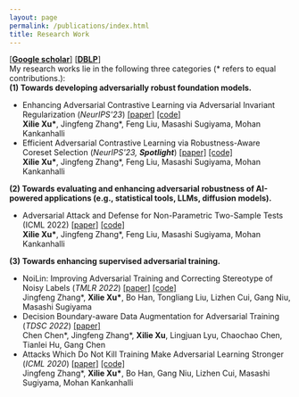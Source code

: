 ```yaml
---
layout: page
permalink: /publications/index.html
title: Research Work
---
```


[[**Google scholar**]](https://scholar.google.com/citations?hl=en&user=zea9MKUAAAAJ) [[**DBLP**]](https://dblp.org/pid/259/2327.html) <br/>
My research works lie in the following three categories (\* refers to equal contributions.): <br/>
**(1) Towards developing adversarially robust foundation models.**
- Enhancing Adversarial Contrastive Learning via Adversarial Invariant Regularization (*NeurIPS'23*) [[paper]](https://arxiv.org/pdf/2305.00374.pdf) [[code]]()
<br/> **Xilie Xu\***, Jingfeng Zhang\*, Feng Liu, Masashi Sugiyama, Mohan Kankanhalli
- Efficient Adversarial Contrastive Learning via Robustness-Aware Coreset Selection (*NeurIPS'23,* ***Spotlight***) [[paper]](https://arxiv.org/pdf/2302.03857.pdf) [[code]]()
<br/> **Xilie Xu\***, Jingfeng Zhang\*, Feng Liu, Masashi Sugiyama, Mohan Kankanhalli

**(2) Towards evaluating and enhancing adversarial robustness of AI-powered applications (e.g., statistical tools, LLMs, diffusion models).**
- Adversarial Attack and Defense for Non-Parametric Two-Sample Tests (ICML 2022) [[paper]](https://proceedings.mlr.press/v162/xu22m/xu22m.pdf) [[code]](https://github.com/GodXuxilie/Robust-TST)
<br/> **Xilie Xu\***, Jingfeng Zhang*, Feng Liu, Masashi Sugiyama, Mohan Kankanhalli

**(3) Towards enhancing supervised adversarial training.** 

- NoiLin: Improving Adversarial Training and Correcting Stereotype of Noisy Labels (*TMLR 2022*) [[paper]](https://openreview.net/pdf?id=zlQXV7xtZs) [[code]](https://github.com/zjfheart/NoiLIn) <br> Jingfeng Zhang\*, **Xilie Xu\***, Bo Han, Tongliang Liu, Lizhen Cui, Gang Niu, Masashi Sugiyama
- Decision Boundary-aware Data Augmentation for Adversarial Training (*TDSC 2022*) [[paper]](https://ieeexplore.ieee.org/abstract/document/9754227)
<br/> Chen Chen\*, Jingfeng Zhang\*, **Xilie Xu**, Lingjuan Lyu, Chaochao Chen, Tianlei Hu, Gang Chen
- Attacks Which Do Not Kill Training Make Adversarial Learning Stronger (*ICML 2020*) [[paper]](https://proceedings.mlr.press/v119/zhang20z/zhang20z.pdf) [[code]](https://github.com/zjfheart/Friendly-Adversarial-Training)
<br/> Jingfeng Zhang\*, **Xilie Xu\***, Bo Han, Gang Niu, Lizhen Cui, Masashi Sugiyama, Mohan Kankanhalli

<br>
